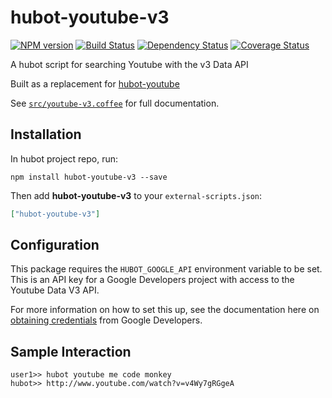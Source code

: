 # hubot-youtube-v3
[![NPM version][npm-image]][npm-url] [![Build Status][travis-image]][travis-url] [![Dependency Status][daviddm-image]][daviddm-url] [![Coverage Status][coveralls-image]][coveralls-url]

A hubot script for searching Youtube with the v3 Data API

Built as a replacement for [hubot-youtube][hubot-youtube]

See [`src/youtube-v3.coffee`](src/youtube-v3.coffee) for full documentation.

## Installation

In hubot project repo, run:

`npm install hubot-youtube-v3 --save`

Then add **hubot-youtube-v3** to your `external-scripts.json`:

```json
["hubot-youtube-v3"]
```

## Configuration

This package requires the `HUBOT_GOOGLE_API` environment variable to be set. This is an API key for a Google Developers project with access to the Youtube Data V3 API.

For more information on how to set this up, see the documentation here on [obtaining credentials][google-developer] from Google Developers.

## Sample Interaction

```
user1>> hubot youtube me code monkey
hubot>> http://www.youtube.com/watch?v=v4Wy7gRGgeA
```

[npm-url]: https://npmjs.org/package/hubot-youtube-v3
[npm-image]: http://img.shields.io/npm/v/hubot-youtube-v3.svg?style=flat
[travis-url]: https://travis-ci.org/sprngr/hubot-youtube-v3
[travis-image]: http://img.shields.io/travis/sprngr/hubot-youtube-v3/master.svg?style=flat
[daviddm-url]: https://david-dm.org/sprngr/hubot-youtube-v3.svg?theme=shields.io
[daviddm-image]: http://img.shields.io/david/sprngr/hubot-youtube-v3.svg?style=flat
[coveralls-url]: https://coveralls.io/r/sprngr/hubot-youtube-v3
[coveralls-image]: http://img.shields.io/coveralls/sprngr/hubot-youtube-v3/master.svg?style=flat
[hubot-youtube]:https://github.com/hubot-scripts/hubot-youtube
[google-developer]: https://developers.google.com/youtube/registering_an_application
